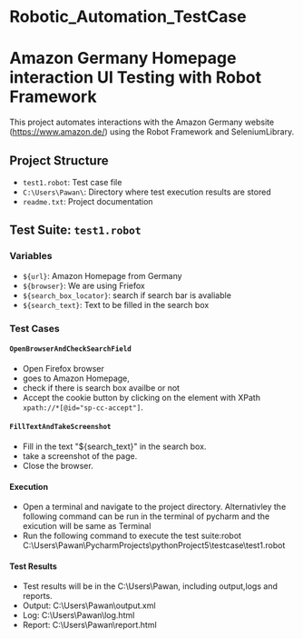 # Robotic_Automation_TestCase
# Amazon Germany Homepage interaction UI Testing with Robot Framework

This project automates interactions with the Amazon Germany website (https://www.amazon.de/) using the Robot Framework and SeleniumLibrary.

## Project Structure

- `test1.robot`: Test case file
- `C:\Users\Pawan\`: Directory where test execution results are stored
- `readme.txt`: Project documentation

## Test Suite: `test1.robot`

### Variables

- `${url}`: Amazon Homepage from Germany
- `${browser}`: We are using Friefox
- `${search_box_locator}`: search if search bar is avaliable
- `${search_text}`: Text to be filled in the search box

### Test Cases

#### `OpenBrowserAndCheckSearchField`

- Open Firefox browser
- goes to Amazon Homepage, 
- check if there is search box availbe or not 
- Accept the cookie button by clicking on the element with XPath `xpath://*[@id="sp-cc-accept"]`.

#### `FillTextAndTakeScreenshot`

- Fill in the text "${search_text}" in the search box.
- take a screenshot of the page.
- Close the browser.

#### Execution
- Open a terminal and navigate to the project directory. Alternativley the following command can be run in the terminal of pycharm and the exicution will be same as Terminal
- Run the following command to execute the test suite:robot C:\Users\Pawan\PycharmProjects\pythonProject5\testcase\test1.robot
  
#### Test Results
- Test results will be in the C:\Users\Pawan\, including output,logs and reports.
- Output:  C:\Users\Pawan\output.xml
- Log:     C:\Users\Pawan\log.html
- Report:  C:\Users\Pawan\report.html


